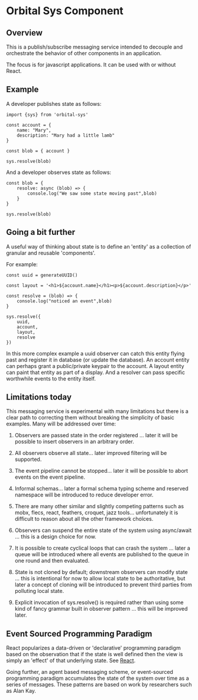 # Orbital Sys Component

## Overview

This is a publish/subscribe messaging service intended to decouple and orchestrate the behavior of other components in an application.

The focus is for javascript applications. It can be used with or without React.

## Example

A developer publishes state as follows:

	import {sys} from 'orbital-sys'

	const account = {
		name: "Mary",
		description: "Mary had a little lamb"
	}

	const blob = { account }

	sys.resolve(blob)

And a developer observes state as follows:

	const blob = {
		resolve: async (blob) => {
			console.log("We saw some state moving past",blob)
		}
	}

	sys.resolve(blob)

## Going a bit further

A useful way of thinking about state is to define an 'entity' as a collection of granular and reusable 'components'.

For example:

	const uuid = generateUUID()

	const layout = '<h1>${account.name}</h1><p>${account.description}</p>'

	const resolve = (blob) => {
		console.log("noticed an event",blob)
	}

	sys.resolve({
		uuid,
		account,
		layout,
		resolve
	})

In this more complex example a uuid observer can catch this entity flying past and register it in database (or update the database). An account entity can perhaps grant a public/private keypair to the account. A layout entity can paint that entity as part of a display. And a resolver can pass specific worthwhile events to the entity itself.

## Limitations today

This messaging service is experimental with many limitations but there is a clear path to correcting them without breaking the simplicity of basic examples. Many will be addressed over time:

1) Observers are passed state in the order registered ... later it will be possible to insert observers in an arbitrary order.

2) All observers observe all state... later improved filtering will be supported.

3) The event pipeline cannot be stopped... later it will be possible to abort events on the event pipeline.

4) Informal schemas... later a formal schema typing scheme and reserved namespace will be introduced to reduce developer error.

5) There are many other similar and slightly competing patterns such as mobx, flecs, react, feathers, croquet, jazz tools... unfortunately it is difficult to reason about all the other framework choices.

6) Observers can suspend the entire state of the system using async/await ... this is a design choice for now.

7) It is possible to create cyclical loops that can crash the system ... later a queue will be introduced where all events are published to the queue in one round and then evaluated.

8) State is not cloned by default; downstream observers can modify state ... this is intentional for now to allow local state to be authoritative, but later a concept of cloning will be introduced to prevent third parties from polluting local state.

9) Explicit invocation of sys.resolve() is required rather than using some kind of fancy grammar built in observer pattern ... this will be improved later.

## Event Sourced Programming Paradigm

React popularizes a data-driven or 'declarative' programming paradigm based on the observation that if the state is well defined then the view is simply an 'effect' of that underlying state. See [React](https://en.wikipedia.org/wiki/React).

Going further, an agent based messaging scheme, or event-sourced programming paradigm accumulates the state of the system over time as a series of messages. These patterns are based on work by researchers such as Alan Kay.

